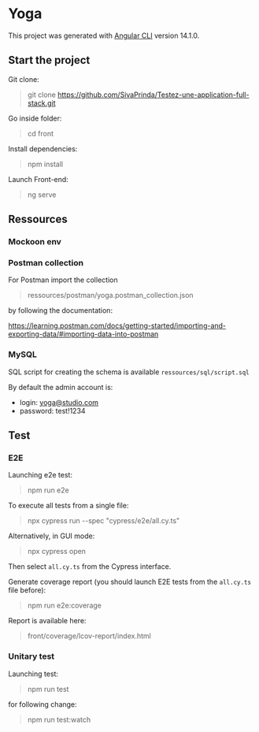 # Yoga

This project was generated with [Angular CLI](https://github.com/angular/angular-cli) version 14.1.0.

## Start the project

Git clone:

> git clone https://github.com/SivaPrinda/Testez-une-application-full-stack.git

Go inside folder:

> cd front

Install dependencies:

> npm install

Launch Front-end:

> ng serve


## Ressources

### Mockoon env 

### Postman collection

For Postman import the collection

> ressources/postman/yoga.postman_collection.json 

by following the documentation: 

https://learning.postman.com/docs/getting-started/importing-and-exporting-data/#importing-data-into-postman


### MySQL

SQL script for creating the schema is available `ressources/sql/script.sql`

By default the admin account is:
- login: yoga@studio.com
- password: test!1234


## Test

### E2E
 
Launching e2e test:
 
> npm run e2e
 
To execute all tests from a single file:
 
> npx cypress run --spec "cypress/e2e/all.cy.ts"
 
Alternatively, in GUI mode:
 
> npx cypress open

Then select `all.cy.ts` from the Cypress interface.

Generate coverage report (you should launch E2E tests from the `all.cy.ts` file before):

> npm run e2e:coverage

Report is available here:

> front/coverage/lcov-report/index.html

### Unitary test

Launching test:

> npm run test

for following change:

> npm run test:watch
